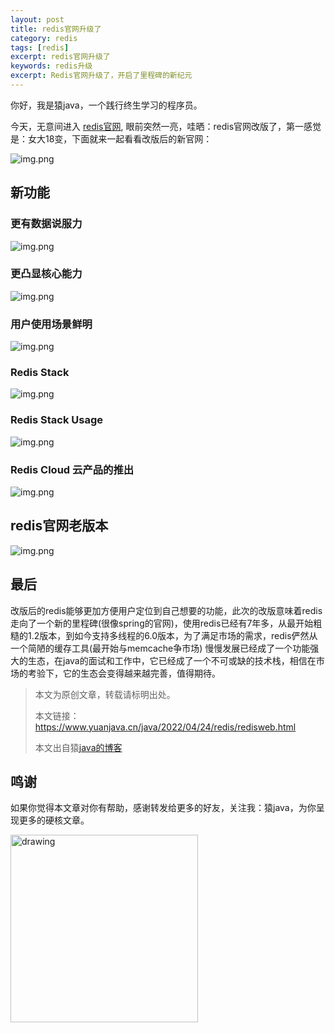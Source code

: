 ```yaml
---
layout: post
title: redis官网升级了
category: redis
tags: [redis]
excerpt: redis官网升级了
keywords: redis升级
excerpt: Redis官网升级了，开启了里程碑的新纪元
---
```

你好，我是猿java，一个践行终生学习的程序员。

今天，无意间进入 [redis官网](https://redis.io/), 眼前突然一亮，哇晒：redis官网改版了，第一感觉是：女大18变，下面就来一起看看改版后的新官网：

![img.png](https://www.yuanjava.cn/assets/md/redis/newweb.png)

## 新功能

### 更有数据说服力

![img.png](https://www.yuanjava.cn/assets/md/redis/5years.png)

### 更凸显核心能力

![img.png](https://www.yuanjava.cn/assets/md/redis/core.png)

### 用户使用场景鲜明

![img.png](https://www.yuanjava.cn/assets/md/redis/usage.png)

### Redis Stack

![img.png](https://www.yuanjava.cn/assets/md/redis/stack.png)

### Redis Stack Usage

![img.png](https://www.yuanjava.cn/assets/md/redis/stackUsage.png)

### Redis Cloud 云产品的推出

![img.png](https://www.yuanjava.cn/assets/md/redis/cloud.png)

## **redis官网老版本**

![img.png](https://www.yuanjava.cn/assets/md/redis/web.png)

## **最后**

改版后的redis能够更加方便用户定位到自己想要的功能，此次的改版意味着redis走向了一个新的里程碑(很像spring的官网)，使用redis已经有7年多，从最开始粗糙的1.2版本，到如今支持多线程的6.0版本，为了满足市场的需求，redis俨然从一个简陋的缓存工具(最开始与memcache争市场)
慢慢发展已经成了一个功能强大的生态，在java的面试和工作中，它已经成了一个不可或缺的技术栈，相信在市场的考验下，它的生态会变得越来越完善，值得期待。


>
> 本文为原创文章，转载请标明出处。
>
> 本文链接：https://www.yuanjava.cn/java/2022/04/24/redis/redisweb.html
>
>本文出自猿[java的博客](https://www.yuanjava.cn)


## 鸣谢
如果你觉得本文章对你有帮助，感谢转发给更多的好友，关注我：猿java，为你呈现更多的硬核文章。

<img src="https://yuanjava.cn/assets/img/pub.jpg" alt="drawing" style="width:300px;"/>
